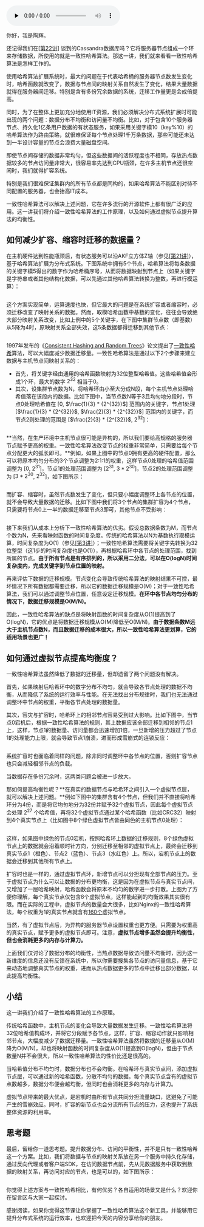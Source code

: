 <audio id="audio" title="24 | 一致性哈希：如何高效地均衡负载？" controls="" preload="none"><source id="mp3" src="https://static001.geekbang.org/resource/audio/52/26/5273de634444c7426365df786d67ef26.mp3"></audio>

你好，我是陶辉。

还记得我们在[[第22讲]](https://time.geekbang.org/column/article/254600) 谈到的Cassandra数据库吗？它将服务器节点组成一个环来存储数据，所使用的就是一致性哈希算法。那这一讲，我们就来看看一致性哈希算法是怎样工作的。

使用哈希算法扩展系统时，最大的问题在于代表哈希桶的服务器节点数发生变化时，哈希函数就改变了，数据与节点间的映射关系自然发生了变化，结果大量数据就得在服务器间迁移。特别是含有多份冗余数据的系统，迁移工作量更是会成倍提高。

同时，为了在整体上更加充分地使用IT资源，我们必须解决分布式系统扩展时可能出现的两个问题：数据分布不均衡和访问量不均衡。比如，对于包含10个服务器节点、持久化1亿条用户数据的有状态服务，如果采用关键字模10（key%10）的哈希算法作为路由策略，就很难保证每个节点处理1千万条数据，那些可能还未达到一半设计容量的节点会浪费大量磁盘空间。

即使节点间存储的数据非常均匀，但这些数据间的活跃程度也不相同，存放热点数据较多的节点访问量非常大，很容易率先达到CPU瓶颈，在许多主机节点还很空闲时，我们就得扩容系统。

特别是我们很难保证集群内的所有节点都是同构的，如果哈希算法不能区别对待不同配置的服务器，也会抬高IT成本。

一致性哈希算法可以解决上述问题，它在许多流行的开源软件上都有很广泛的应用。这一讲我们将介绍一致性哈希算法的工作原理，以及如何通过虚拟节点提升算法的均衡性。

## 如何减少扩容、缩容时迁移的数据量？

在主机硬件达到性能瓶颈后，有状态服务可以沿AKF立方体Z轴（参见[[第21讲]](https://time.geekbang.org/column/article/252741)），基于哈希算法扩展为分布式系统。下图系统中拥有5个节点，哈希算法将每条数据的关键字模5得出的数字作为哈希桶序号，从而将数据映射到节点上（如果关键字是字符串或者其他结构化数据，可以先通过其他哈希算法转换为整数，再进行模运算）：

<img src="https://static001.geekbang.org/resource/image/9b/d7/9bd05076f931e8fe4b871cd88942abd7.jpg" alt="">

这个方案实现简单，运算速度也快，但它最大的问题是在系统扩容或者缩容时，必须迁移改变了映射关系的数据。然而，取模哈希函数中基数的变化，往往会导致绝大部分映射关系改变，比如上例中的5个关键字，在下图中集群节点数（即基数）从5降为4时，原映射关系全部失效，这5条数据都得迁移到其他节点：

<img src="https://static001.geekbang.org/resource/image/58/d2/58c7eyye48db0d85c5eb3563aa04d4d2.jpg" alt="">

1997年发布的《[Consistent Hashing and Random Trees](https://www.akamai.com/us/en/multimedia/documents/technical-publication/consistent-hashing-and-random-trees-distributed-caching-protocols-for-relieving-hot-spots-on-the-world-wide-web-technical-publication.pdf)》论文提出了[一致性哈希](https://zh.wikipedia.org/wiki/%E4%B8%80%E8%87%B4%E5%93%88%E5%B8%8C)算法，可以大幅度减少数据迁移量。一致性哈希算法是通过以下2个步骤来建立数据与主机节点间映射关系的：

- 首先，将关键字经由通用的哈希函数映射为32位整型哈希值。这些哈希值会形成1个环，最大的数字 ${2^{32}}$ 相当于0。
- 其次，设集群节点数为N，将哈希环由小至大分成N段，每个主机节点处理哈希值落在该段内的数据。比如下图中，当节点数N等于3且均匀地分段时，节点0处理哈希值在 [0, $\frac{1}{3} * {2^{32}}$] 范围内的关键字，节点1处理 [$\frac{1}{3} * {2^{32}}$, $\frac{2}{3} * {2^{32}}$] 范围内的关键字，而节点2则处理的范围是 [$\frac{2}{3} * {2^{32}}$, ${2^{32}}$]：

<img src="https://static001.geekbang.org/resource/image/d7/91/d7864bfc037382a3f391e3f2d0492b91.jpg" alt="">

**当然，在生产环境中主机节点很可能是异构的，所以我们要给高规格的服务器节点赋予更高的权重。一致性哈希算法改变节点的权重非常简单，只需要给每个节点分配更大的弧长即可。**例如，如果上图中的节点0拥有更高的硬件配置，那么可以将原本均匀分布的3个节点调整为2:1:1的权重，这样节点0处理的哈希值范围调整为 [0, ${2^{31}}$]，节点1的处理范围调整为 [${2^{31}}$, ${3} * {2^{30}}$]，节点2的处理范围调整为 [${3} * {2^{30}}$, ${2^{32}}$]，如下图所示：

<img src="https://static001.geekbang.org/resource/image/0c/0d/0c4dac0ea1c9484e639a9830d508350d.jpg" alt="">

而扩容、缩容时，虽然节点数发生了变化，但只要小幅度调整环上各节点的位置，就不会导致大量数据的迁移。比如下图中我们将3个节点的集群扩容为4个节点，只需要将节点0上一半的数据迁移至节点3即可，其他节点不受影响：

<img src="https://static001.geekbang.org/resource/image/e0/e7/e0c34abb43bfb8c7680683fa48f3e7e7.jpg" alt="">

接下来我们从成本上分析下一致性哈希算法的优劣。假设总数据条数为M，而节点个数为N，先来看映射函数的时间复杂度。传统的哈希算法以N为基数执行取模运算，时间复杂度为O(1)（参见[[第3讲]](https://time.geekbang.org/column/article/232351)）；一致性哈希算法需要将关键字先转换为32位整型（这1步的时间复杂度也是O(1)），再根据哈希环中各节点的处理范围，找到所属的节点。**由于所有节点是有序排列的，所以采用二分法，可以在O(logN)时间复杂度内，完成关键字到节点位置的映射。**

再来评估下数据的迁移规模。节点变化会导致传统哈希算法的映射结果不可控，最坏情况下所有数据都需要迁移，所以它的数据迁移规模是O(M)；对于一致性哈希算法，我们可以通过调整节点位置，任意设定迁移规模。**在环中各节点均匀分布的情况下，数据迁移规模是O(M/N)。**

因此，一致性哈希算法的缺点是将映射函数的时间复杂度从O(1)提高到了O(logN)，它的优点是将数据迁移规模从O(M)降低至O(M/N)。**由于数据条数M远大于主机节点数N，而且数据迁移的成本很大，所以一致性哈希算法更划算，它的适用场景也更广！**

## 如何通过虚拟节点提高均衡度？

一致性哈希算法虽然降低了数据的迁移量，但却遗留了两个问题没有解决。

首先，如果映射后哈希环中的数字分布不均匀，就会导致各节点处理的数据不均衡，从而降低了系统的运行效率与性能。在无法找出分布规律时，我们也无法通过调整环中节点的权重，平衡各节点处理的数据量。

其次，容灾与扩容时，哈希环上的相邻节点容易受到过大影响。比如下图中，当节点0宕机后，根据一致性哈希算法的规则，其上数据应该全部迁移到相邻的节点1上，这样，节点1的数据量、访问量都会迅速增加1倍，一旦新增的压力超过了节点1的处理能力上限，就会导致节点1崩溃，进而形成雪崩式的连锁反应：

<img src="https://static001.geekbang.org/resource/image/2a/bc/2a20eb528c335345c6ca8422e1011bbc.jpg" alt="">

系统扩容时也面临着同样的问题，除非同时调整环中各节点的位置，否则扩容节点也只会减轻相邻节点的负载。

当数据存在多份冗余时，这两类问题会被进一步放大。

那如何提高均衡性呢？**在真实的数据节点与哈希环之间引入一个虚拟节点层，就可以解决上述问题。**例如下图中的集群含有4个节点，但我们并不直接将哈希环分为4份，而是将它均匀地分为32份并赋予32个虚拟节点，因此每个虚拟节点会处理 ${2^{27}}$ 个哈希值，再将32个虚拟节点通过某个哈希函数（比如CRC32）映射到4个真实节点上（比如图中8个绿色虚拟节点皆由同色的主机节点0处理）：

<img src="https://static001.geekbang.org/resource/image/3c/c3/3c68ea2ccccd94000a39927590b0d0c3.jpg" alt="">

这样，如果图中绿色的节点0宕机，按照哈希环上数据的迁移规则，8个绿色虚拟节点上的数据就会沿着顺时针方向，分别迁移至相邻的虚拟节点上，最终会迁移到真实节点1（橙色）、节点2（蓝色）、节点3（水红色）上。所以，宕机节点上的数据会迁移到其他所有节点上。

扩容时也是一样的，通过虚拟节点环，新增节点可以分担现有全部节点的压力。至于虚拟节点为什么可以让数据的分布更均衡，这是因为在虚拟节点与真实节点间，又增加了一层哈希映射，哈希函数会将原本不均匀的数字进一步打散。上图为了方便你理解，每个真实节点仅包含8个虚拟节点，这样能起到的均衡效果其实很有限。而在实际的工程中，虚拟节点的数量会大很多，比如Nginx的一致性哈希算法，每个权重为1的真实节点就含有[160个](http://nginx.org/en/docs/http/ngx_http_upstream_module.html#hash)虚拟节点。

当然，有了虚拟节点后，为异构的服务器节点设置权重也更方便。只需要为权重高的真实节点，赋予更多的虚拟节点即可。注意，**虚拟节点增多虽然会提升均衡性，但也会消耗更多的内存与计算力。**

上面我们仅讨论了数据分布的均衡性，当热点数据导致访问量不均衡时，因为这一新维度的信息还没有反馈在系统中，所以你需要搜集各节点的访问量信息，基于它来动态地调整真实节点的权重，进而从热点数据更多的节点中迁移出部分数据，以此提高均衡性。

## 小结

这一讲我们介绍了一致性哈希算法的工作原理。

传统哈希函数中，主机节点的变化会导致大量数据发生迁移。一致性哈希算法将32位哈希值构成环，并将它分段赋予各节点，这样，扩容、缩容动作就只影响相邻节点，大幅度减少了数据迁移量。一致性哈希算法虽然将数据的迁移量从O(M)降为O(M/N)，却也将映射函数的时间复杂度从O(1)提高到O(logN)，但由于节点数量N并不会很大，所以一致性哈希算法的性价比还是很高的。

当哈希值分布不均匀时，数据分布也不会均衡。在哈希环与真实节点间，添加虚拟节点层，可以通过新的哈希函数，分散不均匀的数据。每个真实节点含有的虚拟节点数越多，数据分布便会越均衡，但同时也会消耗更多的内存与计算力。

虚拟节点带来的最大优点，是宕机时由所有节点共同分担流量缺口，这避免了可能产生的雪崩效应。同时，扩容的新节点也会分流所有节点的压力，这也提升了系统整体资源的利用率。

## 思考题

最后，留给你一道思考题。提升数据分布、访问的平衡性，并不是只有一致性哈希这一个方案。比如，我们将数据与节点的映射关系放在另一个服务中持久化存储，通过反向代理或者客户端SDK，在访问数据节点前，先从元数据服务中获取到数据的映射关系，再访问对应的节点，也是可以的，如下图所示：

<img src="https://static001.geekbang.org/resource/image/fd/39/fd66edb150de7ec2fd2c0a86b2639539.png" alt="">

你觉得上述方案与一致性哈希相比，有何优劣？各自适用的场景又是什么？欢迎你在留言区与大家一起探讨。

感谢阅读，如果你觉得这节课让你掌握了一致性哈希算法这个新工具，并能够用它提升分布式系统的运行效率，也欢迎把今天的内容分享给你的朋友。
